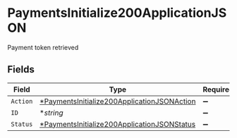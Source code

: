 # PaymentsInitialize200ApplicationJSON

Payment token retrieved


## Fields

| Field                                                                                                                | Type                                                                                                                 | Required                                                                                                             | Description                                                                                                          | Example                                                                                                              |
| -------------------------------------------------------------------------------------------------------------------- | -------------------------------------------------------------------------------------------------------------------- | -------------------------------------------------------------------------------------------------------------------- | -------------------------------------------------------------------------------------------------------------------- | -------------------------------------------------------------------------------------------------------------------- |
| `Action`                                                                                                             | [*PaymentsInitialize200ApplicationJSONAction](../../models/operations/paymentsinitialize200applicationjsonaction.md) | :heavy_minus_sign:                                                                                                   | N/A                                                                                                                  |                                                                                                                      |
| `ID`                                                                                                                 | **string*                                                                                                            | :heavy_minus_sign:                                                                                                   | N/A                                                                                                                  | id                                                                                                                   |
| `Status`                                                                                                             | [*PaymentsInitialize200ApplicationJSONStatus](../../models/operations/paymentsinitialize200applicationjsonstatus.md) | :heavy_minus_sign:                                                                                                   | N/A                                                                                                                  | awaiting_user_confirmation                                                                                           |